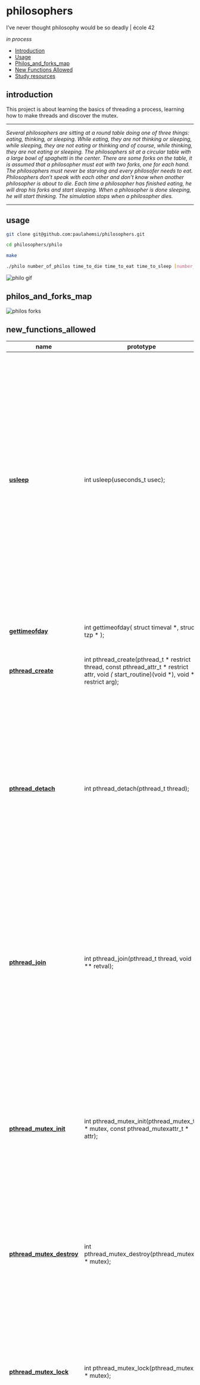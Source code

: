 # philosophers
I’ve never thought philosophy would be so deadly | école 42

*in process*

* [Introduction](#introduction)
* [Usage](#usage)
* [Philos_and_forks_map](#philos_and_forks_map)
* [New Functions Allowed](#new_functions_allowed)
* [Study resources](#study_resources)

## introduction

This project is about learning the basics of threading a process, learning how to make threads and discover the mutex.
______________
*Several philosophers are sitting at a round table doing one of three things: eating, thinking, or sleeping. While eating, they are not thinking or sleeping, while sleeping, they are not eating or thinking and of course, while thinking, they are not eating or sleeping. The philosophers sit at a circular table with a large bowl of spaghetti in the center. There are some forks on the table,  it is assumed that a philosopher must eat with two forks, one for each hand. The philosophers must never be starving and every philosofer needs to eat. Philosophers don’t speak with each other and don’t know when another philosopher is about to die. Each time a philosopher has finished eating, he will drop his forks and start sleeping. When a philosopher is done sleeping, he will start thinking. The simulation stops when a philosopher dies.*
______________
## usage

```sh
git clone git@github.com:paulahemsi/philosophers.git

cd philosophers/philo

make

./philo number_of_philos time_to_die time_to_eat time_to_sleep [number_of_times_each_philosopher_must_eat]
```

![philo gif](https://user-images.githubusercontent.com/63563271/132126142-5e335d4a-729d-4992-9d05-ad1cab80374a.gif)



## philos_and_forks_map

![philos forks](https://user-images.githubusercontent.com/63563271/129487495-9c1db852-1e3c-4276-ad8e-9fe4e233e7a5.png)

## new_functions_allowed

name  | prototype | description |
---|------|------|
[**usleep**](https://man7.org/linux/man-pages/man3/usleep.3.html) | int usleep(useconds_t usec); |shall cause the calling thread to be suspended from execution until either the number of realtime microseconds specified by the argument useconds has elapsed or a signal is delivered to the calling thread and its action is to invoke a signal-catching function or to terminate the process. The suspension time may be longer than requested due to the scheduling of other activity by the system.			|
[**gettimeofday**](https://c-for-dummies.com/blog/?p=4236) | int gettimeofday( struct timeval *, struct tzp * ); | fills two structures with details about the current time of day	|
[**pthread_create**](https://man7.org/linux/man-pages/man3/pthread_create.3.html) | int pthread_create(pthread_t * restrict thread, const pthread_attr_t * restrict attr, void *(* start_routine)(void *), void * restrict arg);| create a new thread |
[**pthread_detach**](https://man7.org/linux/man-pages/man3/pthread_detach.3.html) | int pthread_detach(pthread_t thread); | marks the thread identified by thread as detached.  When a detached thread terminates, its resources are automatically released back to the system without    the need for another thread to join with the terminated thread. Attempting to detach an already detached thread results in unspecified behavior.|
[**pthread_join**](https://man7.org/linux/man-pages/man3/pthread_join.3.html) | int pthread_join(pthread_t thread, void ** retval); | join with a terminated thread. The function waits for the thread specified by thread to terminate.  If that thread has already terminated, then      pthread_join() returns immediately.  The thread specified by thread must be joinable. |
[**pthread_mutex_init**](https://pubs.opengroup.org/onlinepubs/7908799/xsh/pthread_mutex_init.html) | int pthread_mutex_init(pthread_mutex_t * mutex, const pthread_mutexattr_t * attr); | initialises the mutex referenced by mutex with attributes specified by attr. If attr is NULL, the default mutex attributes are used; the effect is the same as passing the address of a default mutex attributes object. Upon successful initialisation, the state of the mutex becomes initialised and unlocked.	|
[**pthread_mutex_destroy**](https://pubs.opengroup.org/onlinepubs/7908799/xsh/pthread_mutex_init.html) | int pthread_mutex_destroy(pthread_mutex_t * mutex); |destroys the mutex object referenced by mutex; the mutex object becomes, in effect, uninitialised.|
[**pthread_mutex_lock**](https://pubs.opengroup.org/onlinepubs/7908799/xsh/pthread_mutex_lock.html) | int pthread_mutex_lock(pthread_mutex_t * mutex); | locks the object referenced by mutex. If the mutex is already locked, the calling thread blocks until the mutex becomes available. This operation returns with the mutex object referenced by mutex in the locked state with the calling thread as its owner			|
[**pthread_mutex_unlock**](https://pubs.opengroup.org/onlinepubs/7908799/xsh/pthread_mutex_lock.html) | int pthread_mutex_unlock(pthread_mutex_t * mutex); |releases the mutex object referenced by mutex.	|

## study_resources

* [Unix Threads in C -playlist](https://www.youtube.com/watch?v=d9s_d28yJq0&list=PLfqABt5AS4FmuQf70psXrsMLEDQXNkLq2) by CodeVault
* [Multi Threaded Programming Video](https://www.youtube.com/watch?v=OgnLaXwLC8Y) by Arif Butt
* [Synchronization among Threads Video](https://www.youtube.com/watch?v=SvFr7rPWI3g&list=PL7B2bn3G_wfC-mRpG7cxJMnGWdPAQTViW&index=47) by Arif Butt
* [Multithreaded Programming](https://randu.org/tutorials/threads/)
* [Threads questions and answers](https://www.notion.so/Philosophers-2b872948598e4f0cba91c66d8b5ba821) by [Joyce Macksuele](https://github.com/joycemacksuele)
* [Delay_ometer](https://github.com/nesvoboda/socrates) by [Arseniy Shishaev](https://github.com/nesvoboda)
* [Philosooher Visualizer](https://nafuka11.github.io/philosophers-visualizer/) by [Nafuka](https://github.com/nafuka11)
* [Notion with study materials](https://grizzly-muenster-737.notion.site/Philosophers-55c385e0a6224d629c86231821e3ce10) by [Laís Arena](https://github.com/laisarena)
* [ASCIImoji](http://asciimoji.com/)
